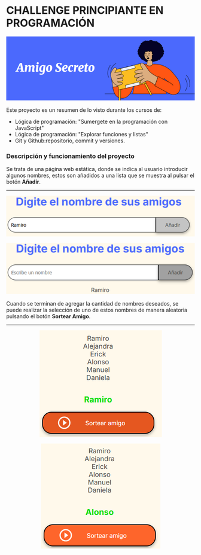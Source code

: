 # CHALLENGE PRINCIPIANTE EN PROGRAMACIÓN

<p align="center"><img src=capturas/BannerAmigoSecreto.png /> </p>

Este proyecto es un resumen de lo visto durante los cursos de:
- Lógica de programación: "Sumergete en la programación con JavaScript"
- Lógica de programación: "Explorar funciones y listas"
- Git y Github:repositorio, commit y versiones.


### Descripción y funcionamiento del proyecto
Se trata de una página web estática, donde se indica al usuario introducir algunos nombres, estos son añadidos a una lista que se muestra al pulsar el botón **Añadir**.
***

<p align="center"><img src=capturas/IngresarAmigo.png /> </p>
<p align="center"><img src=capturas/ListaAmigo.png /> </p>  

Cuando se terminan de agregar la cantidad de nombres deseados, se puede realizar la selección de uno de estos nombres de manera aleatoria pulsando el botón **Sortear Amigo**.
***

<p align="center"> <img src=capturas/SorteoAmigo1.png /></p> 
<p align="center"> <img src=capturas/SorteoAmigo2.png /></p>
